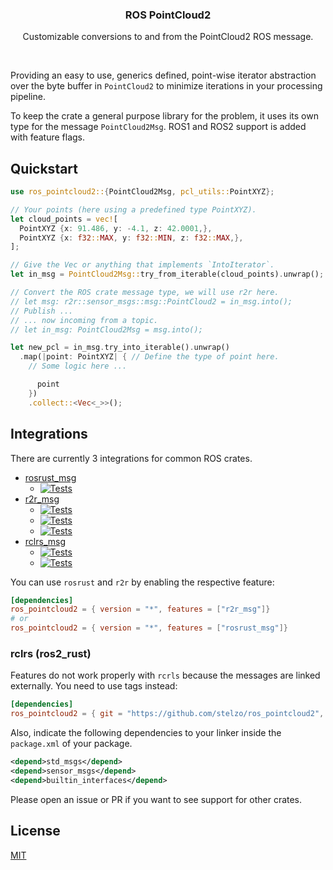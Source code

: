 <p align="center">
  <h3 align="center">ROS PointCloud2</h3>
  <p align="center">Customizable conversions to and from the PointCloud2 ROS message.</p>
  <p align="center"><a href="https://crates.io/crates/ros_pointcloud2"><img src="https://img.shields.io/crates/v/ros_pointcloud2.svg" alt=""></a> <a href="https://github.com/stelzo/ros_pointcloud2/tree/main/tests"><img src="https://github.com/stelzo/ros_pointcloud2/actions/workflows/tests.yml/badge.svg" alt=""></a>
  </p>
</p>

Providing an easy to use, generics defined, point-wise iterator abstraction over the byte buffer in `PointCloud2` to minimize iterations in your processing pipeline.

To keep the crate a general purpose library for the problem, it uses its own type for the message `PointCloud2Msg`. ROS1 and ROS2 support is added with feature flags.

## Quickstart
```rust
use ros_pointcloud2::{PointCloud2Msg, pcl_utils::PointXYZ};

// Your points (here using a predefined type PointXYZ).
let cloud_points = vec![
  PointXYZ {x: 91.486, y: -4.1, z: 42.0001,},
  PointXYZ {x: f32::MAX, y: f32::MIN, z: f32::MAX,},
];

// Give the Vec or anything that implements `IntoIterator`.
let in_msg = PointCloud2Msg::try_from_iterable(cloud_points).unwrap();

// Convert the ROS crate message type, we will use r2r here.
// let msg: r2r::sensor_msgs::msg::PointCloud2 = in_msg.into();
// Publish ...
// ... now incoming from a topic.
// let in_msg: PointCloud2Msg = msg.into();

let new_pcl = in_msg.try_into_iterable().unwrap()
  .map(|point: PointXYZ| { // Define the type of point here.
    // Some logic here ...

      point
    })
    .collect::<Vec<_>>();
```

## Integrations

There are currently 3 integrations for common ROS crates.
- [rosrust_msg](https://github.com/adnanademovic/rosrust)
  - [![Tests](https://github.com/stelzo/ros_pointcloud2/actions/workflows/rosrust_noetic.yml/badge.svg)](https://github.com/stelzo/ros_pointcloud2/actions/workflows/rosrust_noetic.yml)
- [r2r_msg](https://github.com/sequenceplanner/r2r)
  - [![Tests](https://github.com/stelzo/ros_pointcloud2/actions/workflows/r2r_galactic.yml/badge.svg)](https://github.com/stelzo/ros_pointcloud2/actions/workflows/r2r_galactic.yml)
  - [![Tests](https://github.com/stelzo/ros_pointcloud2/actions/workflows/r2r_humble.yml/badge.svg)](https://github.com/stelzo/ros_pointcloud2/actions/workflows/r2r_humble.yml)
  - [![Tests](https://github.com/stelzo/ros_pointcloud2/actions/workflows/r2r_iron.yml/badge.svg)](https://github.com/stelzo/ros_pointcloud2/actions/workflows/r2r_iron.yml)
- [rclrs_msg](https://github.com/ros2-rust/ros2_rust)
  - [![Tests](https://github.com/stelzo/ros_pointcloud2/actions/workflows/rclrs_humble.yml/badge.svg)](https://github.com/stelzo/ros_pointcloud2/actions/workflows/rclrs_humble.yml)
  - [![Tests](https://github.com/stelzo/ros_pointcloud2/actions/workflows/rclrs_iron.yml/badge.svg)](https://github.com/stelzo/ros_pointcloud2/actions/workflows/rclrs_iron.yml)

You can use `rosrust` and `r2r` by enabling the respective feature:
```toml
[dependencies]
ros_pointcloud2 = { version = "*", features = ["r2r_msg"]}
# or
ros_pointcloud2 = { version = "*", features = ["rosrust_msg"]}
```

### rclrs (ros2_rust)
Features do not work properly with `rcrls` because the messages are linked externally. You need to use tags instead:
```toml
[dependencies]
ros_pointcloud2 = { git = "https://github.com/stelzo/ros_pointcloud2", tag = "v0.4.0_rclrs" }
```
Also, indicate the following dependencies to your linker inside the `package.xml` of your package.
```xml
<depend>std_msgs</depend>
<depend>sensor_msgs</depend>
<depend>builtin_interfaces</depend>
```

Please open an issue or PR if you want to see support for other crates.

## License
[MIT](https://choosealicense.com/licenses/mit/)
